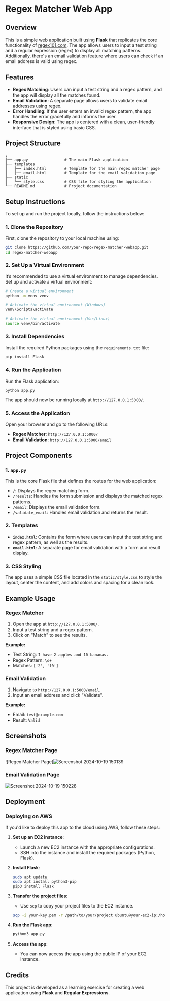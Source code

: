 
# Regex Matcher Web App

## Overview

This is a simple web application built using **Flask** that replicates the core functionality of [regex101.com](https://regex101.com/). The app allows users to input a test string and a regular expression (regex) to display all matching patterns. Additionally, there's an email validation feature where users can check if an email address is valid using regex.

## Features

- **Regex Matching**: Users can input a test string and a regex pattern, and the app will display all the matches found.
- **Email Validation**: A separate page allows users to validate email addresses using regex.
- **Error Handling**: If the user enters an invalid regex pattern, the app handles the error gracefully and informs the user.
- **Responsive Design**: The app is centered with a clean, user-friendly interface that is styled using basic CSS.

## Project Structure

```plaintext
.
├── app.py                # The main Flask application
├── templates
│   ├── index.html        # Template for the main regex matcher page
│   ├── email.html        # Template for the email validation page
├── static
│   └── style.css         # CSS file for styling the application
└── README.md             # Project documentation
```

## Setup Instructions

To set up and run the project locally, follow the instructions below:

### 1. Clone the Repository

First, clone the repository to your local machine using:

```bash
git clone https://github.com/your-repo/regex-matcher-webapp.git
cd regex-matcher-webapp
```

### 2. Set Up a Virtual Environment

It’s recommended to use a virtual environment to manage dependencies. Set up and activate a virtual environment:

```bash
# Create a virtual environment
python -m venv venv

# Activate the virtual environment (Windows)
venv\Scripts\activate

# Activate the virtual environment (Mac/Linux)
source venv/bin/activate
```

### 3. Install Dependencies

Install the required Python packages using the `requirements.txt` file:

```bash
pip install Flask
```

### 4. Run the Application

Run the Flask application:

```bash
python app.py
```

The app should now be running locally at `http://127.0.0.1:5000/`.

### 5. Access the Application

Open your browser and go to the following URLs:

- **Regex Matcher**: `http://127.0.0.1:5000/`
- **Email Validation**: `http://127.0.0.1:5000/email`

## Project Components

### 1. `app.py`

This is the core Flask file that defines the routes for the web application:
- `/`: Displays the regex matching form.
- `/results`: Handles the form submission and displays the matched regex patterns.
- `/email`: Displays the email validation form.
- `/validate_email`: Handles email validation and returns the result.

### 2. Templates

- **`index.html`**: Contains the form where users can input the test string and regex pattern, as well as the results.
- **`email.html`**: A separate page for email validation with a form and result display.

### 3. CSS Styling

The app uses a simple CSS file located in the `static/style.css` to style the layout, center the content, and add colors and spacing for a clean look.

## Example Usage

### Regex Matcher
1. Open the app at `http://127.0.0.1:5000/`.
2. Input a test string and a regex pattern.
3. Click on "Match" to see the results.

**Example:**
- Test String: `I have 2 apples and 10 bananas.`
- Regex Pattern: `\d+`
- Matches: `['2', '10']`

### Email Validation
1. Navigate to `http://127.0.0.1:5000/email`.
2. Input an email address and click "Validate".

**Example:**
- Email: `test@example.com`
- Result: `Valid`

## Screenshots

### Regex Matcher Page
![Regex Matcher Page]![Screenshot 2024-10-19 150139](https://github.com/user-attachments/assets/9936e07f-ce4f-477d-a132-5d5327df4ec4)

### Email Validation Page
![Screenshot 2024-10-19 150228](https://github.com/user-attachments/assets/98f77d9b-94ed-4ee2-86c5-c3217bd5d9e9)


## Deployment

### Deploying on AWS

If you'd like to deploy this app to the cloud using AWS, follow these steps:

1. **Set up an EC2 instance**:
   - Launch a new EC2 instance with the appropriate configurations.
   - SSH into the instance and install the required packages (Python, Flask).

2. **Install Flask**:
   ```bash
   sudo apt update
   sudo apt install python3-pip
   pip3 install Flask
   ```

3. **Transfer the project files**:
   - Use `scp` to copy your project files to the EC2 instance.
   ```bash
   scp -i your-key.pem -r /path/to/your/project ubuntu@your-ec2-ip:/home/ubuntu/
   ```

4. **Run the Flask app**:
   ```bash
   python3 app.py
   ```

5. **Access the app**:
   - You can now access the app using the public IP of your EC2 instance.

## Credits

This project is developed as a learning exercise for creating a web application using **Flask** and **Regular Expressions**.
